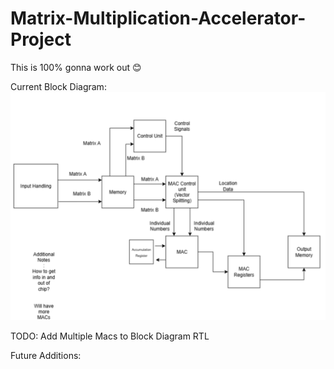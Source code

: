 # Matrix-Multiplication-Accelerator-Project

This is 100% gonna work out 😊

Current Block Diagram:
![pic](./block_diagram.png)

TODO: 
  Add Multiple Macs to Block Diagram
  RTL


Future Additions:
